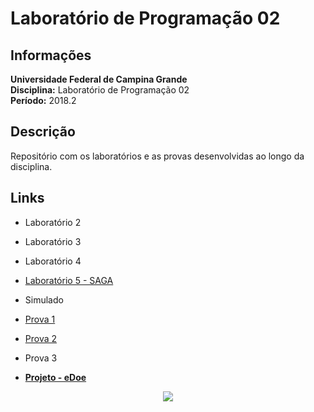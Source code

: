 # Laboratório de Programação 02

## Informações

**Universidade Federal de Campina Grande**  
**Disciplina:** Laboratório de Programação 02  
**Período:** 2018.2

## Descrição

Repositório com os laboratórios e as provas desenvolvidas ao longo da disciplina.

## Links

* Laboratório 2
* Laboratório 3
* Laboratório 4
* [Laboratório 5 - SAGA](https://github.com/HigorSnt/SAGA "SAGA")
* Simulado
* [Prova 1](/Prova1 "Prova 1")
* [Prova 2](/Prova2 "Prova 2")
* Prova 3

* [**Projeto - eDoe**](https://github.com/HigorSnt/eDoe "eDoe")


<p align="center">
  <img src="http://alumni.computacao.ufcg.edu.br/static/logica/images/logo.png"/>
</p>
